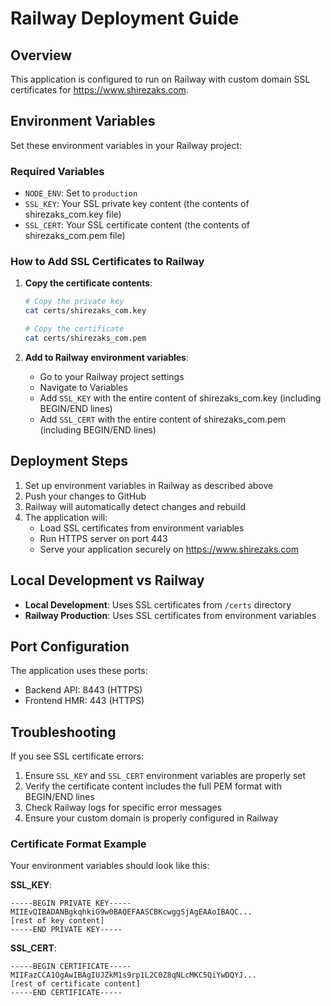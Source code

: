# Railway Deployment Guide

## Overview
This application is configured to run on Railway with custom domain SSL certificates for https://www.shirezaks.com.

## Environment Variables

Set these environment variables in your Railway project:

### Required Variables
- `NODE_ENV`: Set to `production`
- `SSL_KEY`: Your SSL private key content (the contents of shirezaks_com.key file)
- `SSL_CERT`: Your SSL certificate content (the contents of shirezaks_com.pem file)

### How to Add SSL Certificates to Railway

1. **Copy the certificate contents**:
   ```bash
   # Copy the private key
   cat certs/shirezaks_com.key
   
   # Copy the certificate
   cat certs/shirezaks_com.pem
   ```

2. **Add to Railway environment variables**:
   - Go to your Railway project settings
   - Navigate to Variables
   - Add `SSL_KEY` with the entire content of shirezaks_com.key (including BEGIN/END lines)
   - Add `SSL_CERT` with the entire content of shirezaks_com.pem (including BEGIN/END lines)

## Deployment Steps

1. Set up environment variables in Railway as described above
2. Push your changes to GitHub
3. Railway will automatically detect changes and rebuild
4. The application will:
   - Load SSL certificates from environment variables
   - Run HTTPS server on port 443
   - Serve your application securely on https://www.shirezaks.com

## Local Development vs Railway

- **Local Development**: Uses SSL certificates from `/certs` directory
- **Railway Production**: Uses SSL certificates from environment variables

## Port Configuration

The application uses these ports:
- Backend API: 8443 (HTTPS)
- Frontend HMR: 443 (HTTPS)

## Troubleshooting

If you see SSL certificate errors:
1. Ensure `SSL_KEY` and `SSL_CERT` environment variables are properly set
2. Verify the certificate content includes the full PEM format with BEGIN/END lines
3. Check Railway logs for specific error messages
4. Ensure your custom domain is properly configured in Railway

### Certificate Format Example

Your environment variables should look like this:

**SSL_KEY**:
```
-----BEGIN PRIVATE KEY-----
MIIEvQIBADANBgkqhkiG9w0BAQEFAASCBKcwggSjAgEAAoIBAQC...
[rest of key content]
-----END PRIVATE KEY-----
```

**SSL_CERT**:
```
-----BEGIN CERTIFICATE-----
MIIFazCCA1OgAwIBAgIUJZkM1s9rp1L2C0Z8qNLcMKC5QiYwDQYJ...
[rest of certificate content]
-----END CERTIFICATE-----
```